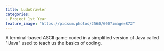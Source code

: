 ```yaml
---
title: LudoCrawler
categories:
- Project 1st Year
feature_image: "https://picsum.photos/2560/600?image=872"
---
```


A terminal-based ASCII game coded in a simplified version of Java called "iJava" used to teach us the basics of coding.
